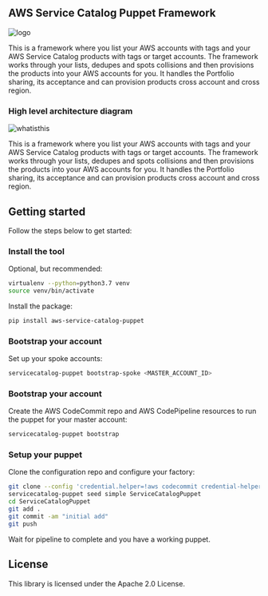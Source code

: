 ## AWS Service Catalog Puppet Framework

![logo](./docs/logo.png) 

This is a framework where you list your AWS accounts with tags and your AWS Service Catalog products with tags or target
accounts. The framework works through your lists, dedupes and spots collisions and then provisions the products into your 
AWS accounts for you. It handles the Portfolio sharing, its acceptance and can provision products cross account and cross 
region.

### High level architecture diagram

![whatisthis](./docs/whatisthis.png)

This is a framework where you list your AWS accounts with tags and your AWS Service Catalog products with tags or 
target accounts.  The framework works through your lists, dedupes and spots collisions and then provisions the products
into your AWS accounts for you.  It handles the Portfolio sharing, its acceptance and can provision products cross account
and cross region.

## Getting started

Follow the steps below to get started:

### Install the tool
Optional, but recommended:
```bash
virtualenv --python=python3.7 venv
source venv/bin/activate
```

Install the package:
```bash
pip install aws-service-catalog-puppet
```

### Bootstrap your account
Set up your spoke accounts:
```bash
servicecatalog-puppet bootstrap-spoke <MASTER_ACCOUNT_ID>
```

### Bootstrap your account
Create the AWS CodeCommit repo and AWS CodePipeline resources to run the puppet for your 
master account:
```bash
servicecatalog-puppet bootstrap
```

### Setup your puppet
Clone the configuration repo and configure your factory:
```bash
git clone --config 'credential.helper=!aws codecommit credential-helper $@' --config 'credential.UseHttpPath=true' https://git-codecommit.eu-west-1.amazonaws.com/v1/repos/ServiceCatalogPuppet
servicecatalog-puppet seed simple ServiceCatalogPuppet
cd ServiceCatalogPuppet
git add .
git commit -am "initial add"
git push
```
Wait for pipeline to complete and you have a working puppet.

## License

This library is licensed under the Apache 2.0 License. 
